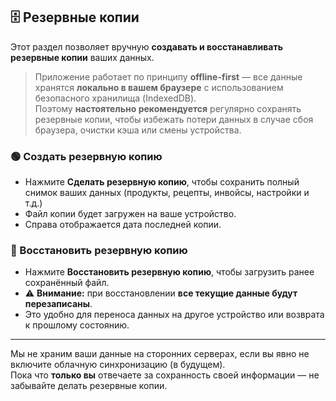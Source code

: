 ## 🗄️ Резервные копии

Этот раздел позволяет вручную **создавать и восстанавливать резервные копии** ваших данных.

> Приложение работает по принципу **offline-first** — все данные хранятся **локально в вашем браузере** с использованием безопасного хранилища (IndexedDB).  
> Поэтому **настоятельно рекомендуется** регулярно сохранять резервные копии, чтобы избежать потери данных в случае сбоя браузера, очистки кэша или смены устройства.

### 🟢 Создать резервную копию

- Нажмите **Сделать резервную копию**, чтобы сохранить полный снимок ваших данных (продукты, рецепты, инвойсы, настройки и т.д.)
- Файл копии будет загружен на ваше устройство.
- Справа отображается дата последней копии.

### 🔴 Восстановить резервную копию

- Нажмите **Восстановить резервную копию**, чтобы загрузить ранее сохранённый файл.
- ⚠️ **Внимание:** при восстановлении **все текущие данные будут перезаписаны**.
- Это удобно для переноса данных на другое устройство или возврата к прошлому состоянию.

---

Мы не храним ваши данные на сторонних серверах, если вы явно не включите облачную синхронизацию (в будущем).  
Пока что **только вы** отвечаете за сохранность своей информации — не забывайте делать резервные копии.
